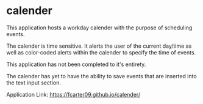 # calender

This application hosts a workday calender with the purpose of scheduling events.

The calender is time sensitive. It alerts the user of the current day/time as well as color-coded alerts within the calender to specify the time of events.

This application has not been completed to it's entirety.

The calender has yet to have the ability to save events that are inserted into the text input section.

Application Link: https://fcarter09.github.io/calender/
